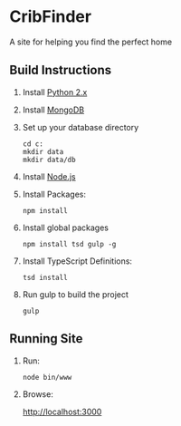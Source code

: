 # CribFinder
A site for helping you find the perfect home

## Build Instructions
1. Install [Python 2.x](https://www.python.org/downloads/)

2. Install [MongoDB](https://www.mongodb.org/downloads)

3. Set up your database directory
	```
	cd c:
	mkdir data
	mkdir data/db
	```

4. Install [Node.js](https://nodejs.org/en/)

5. Install Packages:
	```
	npm install
	```

6. Install global packages
	```
	npm install tsd gulp -g
	```

7. Install TypeScript Definitions:
	```
	tsd install
	```

8. Run gulp to build the project
	```
	gulp
	```

## Running Site
1. Run:
	```
	node bin/www
	```

2. Browse:

	[http://localhost:3000](http://localhost:3000)
